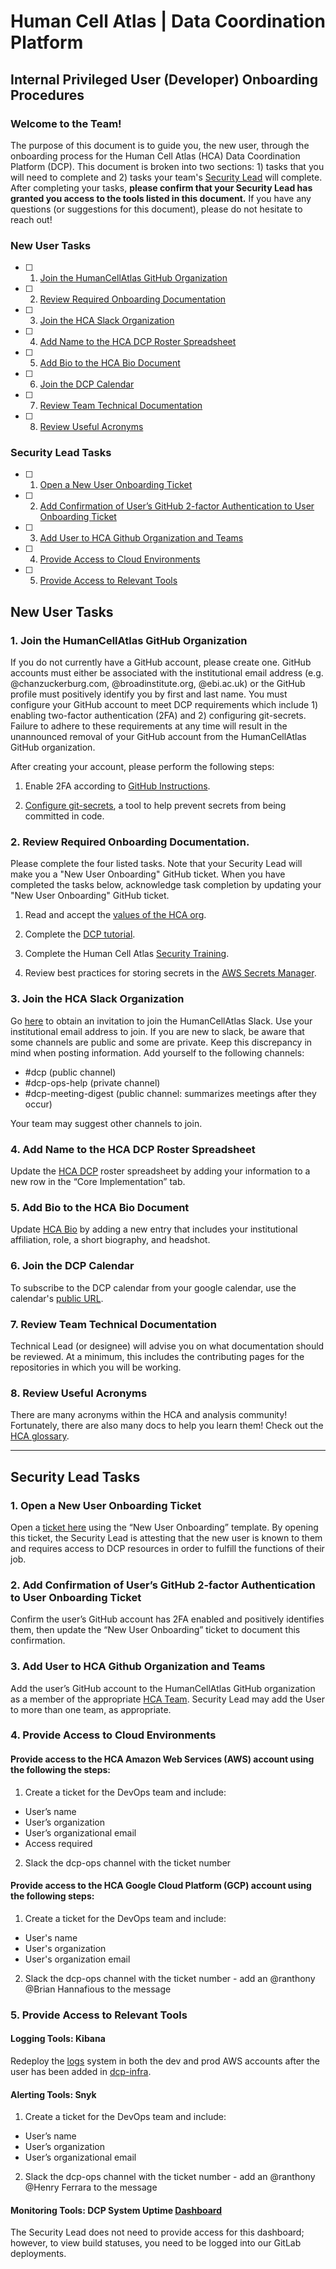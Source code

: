 # Human Cell Atlas | Data Coordination Platform
## Internal Privileged User (Developer) Onboarding Procedures


### Welcome to the Team!
The purpose of this document is to guide you, the new user, through the onboarding process for the Human Cell Atlas (HCA) Data Coordination Platform (DCP). This document is broken into two sections: 1) tasks that you will need to complete and 2) tasks your team's [Security Lead](https://docs.google.com/spreadsheets/d/1f0RGNrEYsIOYYg9TRKK0dJgq_MDVKnrAnzPRvQqGLec/edit#gid=656341491) will complete. After completing your tasks, **please confirm that your Security Lead has granted you access to the tools listed in this document.**  If you have any questions (or suggestions for this document), please do not hesitate to reach out!  


### New User Tasks

- [ ] 1. [Join the HumanCellAtlas GitHub Organization](#1-join-the-humancellatlas-github-organization)
- [ ] 2. [Review Required Onboarding Documentation](#2-review-required-onboarding-documentation)
- [ ] 3. [Join the HCA Slack Organization](#3-join-the-hca-slack-organization)
- [ ] 4. [Add Name to the HCA DCP Roster Spreadsheet](#4-add-name-to-the-hca-dcp-roster-spreadsheet)
- [ ] 5. [Add Bio to the HCA Bio Document](#5-add-bio-to-the-hca-bio-document) 
- [ ] 6. [Join the DCP Calendar](#6-join-the-dcp-calendar)
- [ ] 7. [Review Team Technical Documentation](#7-review-team-technical-documentation)
- [ ] 8. [Review Useful Acronyms](#8-review-useful-acronyms)


### Security Lead Tasks

- [ ] 1. [Open a New User Onboarding Ticket](https://github.com/ekiernan/Onboarding_SOP_Tahiri/blob/Trial_1/README.md#1-open-a-new-user-onboarding-ticket)         
- [ ] 2. [Add Confirmation of User’s GitHub 2-factor Authentication to User Onboarding Ticket](https://github.com/ekiernan/Onboarding_SOP_Tahiri/blob/Trial_1/README.md#2-add-confirmation-of-users-github-2-factor-authentication-to-user-onboarding-ticket)
- [ ] 3. [Add User to HCA Github Organization and Teams](https://github.com/ekiernan/Onboarding_SOP_Tahiri/blob/Trial_1/README.md#3-add-user-to-hca-github-organization-and-teams) 
- [ ] 4. [Provide Access to Cloud Environments](https://github.com/ekiernan/Onboarding_SOP_Tahiri/blob/Trial_1/README.md#4-provide-access-to-cloud-environments) 
- [ ] 5. [Provide Access to Relevant Tools](https://github.com/ekiernan/Onboarding_SOP_Tahiri/blob/Trial_1/README.md#5-provide-access-to-relevant-tools)


## New User Tasks


### 1. Join the HumanCellAtlas GitHub Organization 

If you do not currently have a GitHub account, please create one. GitHub accounts must either be associated with the institutional email address (e.g. @chanzuckerburg.com, @broadinstitute.org, @ebi.ac.uk) or the GitHub profile must positively identify you by first and last name. You must configure your GitHub account to meet DCP requirements which include 1) enabling two-factor authentication (2FA) and 2) configuring git-secrets. Failure to adhere to these requirements at any time will result in the unannounced removal of your GitHub account from the HumanCellAtlas GitHub organization. 

After creating your account, please perform the following steps:
1. Enable 2FA according to [GitHub Instructions](https://help.github.com/en/github/authenticating-to-github/configuring-two-factor-authentication). 

2. [Configure git-secrets](https://github.com/awslabs/git-secrets), a tool to help prevent secrets from being committed in code. 

### 2. Review Required Onboarding Documentation. 

Please complete the four listed tasks. Note that your Security Lead will make you a "New User Onboarding" GitHub ticket. When you have completed the tasks below, acknowledge task completion by updating your "New User Onboarding" GitHub ticket.

1. Read and accept the [values of the HCA org](https://sites.google.com/broadinstitute.org/hca-dcp-org#h.p_cpYm-5DoqRcp). 

2. Complete the [DCP tutorial](https://github.com/HumanCellAtlas/dcp/blob/master/DCP_Tutorial.md).

3. Complete the Human Cell Atlas [Security Training](https://docs.google.com/presentation/d/1RwPSSVNh3uGw5yWl6BDDZiH17V1ov7IHmGv0B0GgM4s/edit#slide=id.g37371b00f1_0_186).

4. Review best practices for storing secrets in the [AWS Secrets Manager](https://aws.amazon.com/secrets-manager/).


### 3. Join the HCA Slack Organization

Go [here](https://join-hca-slack.data.humancellatlas.org/) to obtain an invitation to join the HumanCellAtlas Slack. Use your institutional email address to join. If you are new to slack, be aware that some channels are public and some are private. Keep this discrepancy in mind when posting information. Add yourself to the following channels:

*    #dcp (public channel)
*    #dcp-ops-help (private channel)
*    #dcp-meeting-digest (public channel: summarizes meetings after they occur)

Your team may suggest other channels to join.

### 4. Add Name to the HCA DCP Roster Spreadsheet

Update the [HCA DCP](https://docs.google.com/spreadsheets/d/1f0RGNrEYsIOYYg9TRKK0dJgq_MDVKnrAnzPRvQqGLec/edit#gid=0) roster spreadsheet by adding your information to a new row in the “Core Implementation” tab.


### 5. Add Bio to the HCA Bio Document 

Update [HCA Bio](https://docs.google.com/document/d/1Gwrn2KgGGiEV37g0vhWnBrGLRvAPp-xXgq569R5WuPY/edit?usp=sharing) by adding a new entry that includes your institutional affiliation, role, a short biography, and headshot.

### 6. Join the DCP Calendar

To subscribe to the DCP calendar from your google calendar, use the calendar's [public URL](https://calendar.google.com/calendar/embed?src=broadinstitute.org_3k1lsin0pb4utgg8d87plnhcc8%40group.calendar.google.com&ctz=America%2FNew_York).

### 7. Review Team Technical Documentation

Technical Lead (or designee) will advise you on what documentation should be reviewed. At a minimum, this includes the contributing pages for the repositories in which you will be working.

### 8. Review Useful Acronyms

There are many acronyms within the HCA and analysis community! Fortunately, there are also many docs to help you learn them! Check out the [HCA glossary](https://docs.google.com/spreadsheets/d/1KaRWiAIVs5BETqwhQ7BI0B65EWSjCmw-RlbGdSjKLGI/edit#gid=0).


--------------------------------------------------

## Security Lead Tasks

### 1. Open a New User Onboarding Ticket

Open a [ticket here](https://github.com/HumanCellAtlas/dcp-infra) using the “New User Onboarding” template. By opening this ticket, the Security Lead is attesting that the new user is known to them and requires access to DCP resources in order to fulfill the functions of their job. 

### 2. Add Confirmation of User’s GitHub 2-factor Authentication to User Onboarding Ticket

Confirm the user’s GitHub account has 2FA enabled and positively identifies them, then update the “New User Onboarding” ticket to document this confirmation.

### 3. Add User to HCA Github Organization and Teams

Add the user’s GitHub account to the HumanCellAtlas GitHub organization as a member of the appropriate [HCA Team](https://github.com/orgs/HumanCellAtlas/teams). Security Lead may add the User to more than one team, as appropriate. 

### 4. Provide Access to Cloud Environments

#### Provide access to the HCA Amazon Web Services (AWS) account using the following the steps:

1. Create a ticket for the DevOps team and include:

*    User’s name
*    User’s organization
*    User’s organizational email
*    Access required

2. Slack the dcp-ops channel with the ticket number

#### Provide access to the HCA Google Cloud Platform (GCP) account using the following steps: 

1. Create a ticket for the DevOps team and include:

*   User's name
*   User's organization
*   User's organization email

2. Slack the dcp-ops channel with the ticket number - add an @ranthony @Brian Hannafious to the message


### 5. Provide Access to Relevant Tools

#### Logging Tools: Kibana

Redeploy the [logs](https://github.com/HumanCellAtlas/logs) system in both the dev and prod AWS accounts after the user has been added in [dcp-infra](https://github.com/HumanCellAtlas/dcp-infra).

#### Alerting Tools: Snyk

1. Create a ticket for the DevOps team and include:

*    User’s name
*    User’s organization
*    User’s organizational email

2. Slack the dcp-ops channel with the ticket number - add an @ranthony @Henry Ferrara to the message

#### Monitoring Tools: DCP System Uptime [Dashboard](https://humancellatlas.github.io/)

The Security Lead does not need to provide access for this dashboard; however, to view build statuses, you need to be logged into our GitLab deployments.





